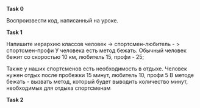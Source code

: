 **Task 0** 

Воспроизвести код, написанный на уроке.

**Task 1**

Напишите иерархию классов человек -> спортсмен-любитель - > спортсмен-профи
У человека есть метод бежать. Обычный человек бежит со скоростью 10 км, любитель 15, профи - 25;

Также у наших спортсменов есть необходимость в отдыхе. Человек нужен отдых  после пробежки 15 минут, любитель 10, профи 5
В методе бежать - вызвать метод, который будет выводить количество минут, необходимых для отдыха спортсменам



**Task 2**
















